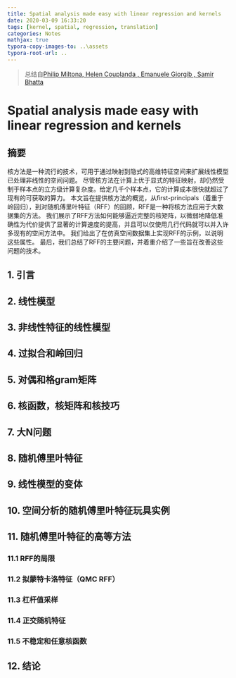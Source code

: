 ```yaml
---
title: Spatial analysis made easy with linear regression and kernels
date: 2020-03-09 16:33:20
tags: [kernel, spatial, regression, translation]
categories: Notes
mathjax: true
typora-copy-images-to: ..\assets
typora-root-url: ..
---
```




> 总结自[Philip Miltona, Helen Couplanda , Emanuele Giorgib , Samir Bhatta](https://arxiv.org/abs/1902.08679)

# Spatial analysis made easy with linear regression and kernels



## 摘要

核方法是一种流行的技术，可用于通过映射到隐式的高维特征空间来扩展线性模型已处理非线性的空间问题。
尽管核方法在计算上优于显式的特征映射，却仍然受制于样本点的立方级计算复杂度。给定几千个样本点，它的计算成本很快就超过了现有的可获取的算力。
本文旨在提供核方法的概览，从first-principals（着重于岭回归），到对随机傅里叶特征（RFF）的回顾，RFF是一种将核方法应用于大数据集的方法。
我们展示了RFF方法如何能够逼近完整的核矩阵，以微弱地降低准确性为代价提供了显著的计算速度的提高，并且可以仅使用几行代码就可以并入许多现有的空间方法中。
我们给出了在仿真空间数据集上实现RFF的示例，以说明这些属性。 最后，我们总结了RFF的主要问题，并着重介绍了一些旨在改善这些问题的技术。

 ## 1. 引言

## 2. 线性模型

## 3. 非线性特征的线性模型

## 4. 过拟合和岭回归

## 5. 对偶和格gram矩阵

## 6. 核函数，核矩阵和核技巧



## 7. 大N问题

## 8. 随机傅里叶特征

## 9. 线性模型的变体

## 10. 空间分析的随机傅里叶特征玩具实例

## 11. 随机傅里叶特征的高等方法

### 11.1 RFF的局限

### 11.2 拟蒙特卡洛特征（QMC RFF）

### 11.3 杠杆值采样

### 11.4 正交随机特征

### 11.5 不稳定和任意核函数

## 12. 结论









 